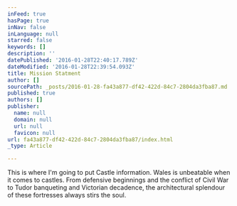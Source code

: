 ```yaml
---
inFeed: true
hasPage: true
inNav: false
inLanguage: null
starred: false
keywords: []
description: ''
datePublished: '2016-01-28T22:40:17.789Z'
dateModified: '2016-01-28T22:39:54.093Z'
title: Mission Statment
author: []
sourcePath: _posts/2016-01-28-fa43a877-df42-422d-84c7-2804da3fba87.md
published: true
authors: []
publisher:
  name: null
  domain: null
  url: null
  favicon: null
url: fa43a877-df42-422d-84c7-2804da3fba87/index.html
_type: Article

---
```

This is where I'm going to put Castle information. Wales is unbeatable when it comes to castles. From defensive beginnings and the conflict of Civil War to Tudor banqueting and Victorian decadence, the architectural splendour of these fortresses always stirs the soul.